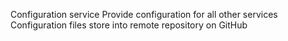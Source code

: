 Configuration service
Provide configuration for all other services
Configuration files store into remote repository on GitHub
